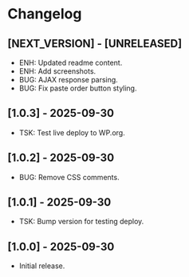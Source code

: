 # Changelog

## [NEXT_VERSION] - [UNRELEASED]
* ENH: Updated readme content.
* ENH: Add screenshots.
* BUG: AJAX response parsing.
* BUG: Fix paste order button styling.

## [1.0.3] - 2025-09-30
* TSK: Test live deploy to WP.org.

## [1.0.2] - 2025-09-30
* BUG: Remove CSS comments.

## [1.0.1] - 2025-09-30
* TSK: Bump version for testing deploy.

## [1.0.0] - 2025-09-30
* Initial release.